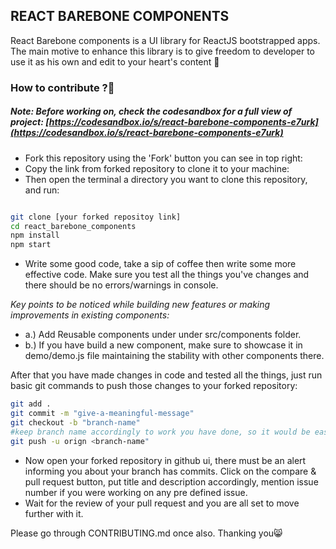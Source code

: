 ## REACT BAREBONE COMPONENTS
React Barebone components is a UI library for ReactJS bootstrapped apps.
The main motive to enhance this library is to give freedom to developer to use it as his own and edit to your heart's content 💖

### How to contribute ?🤔
##### Note: Before working on, check the codesandbox for a full view of project: [https://codesandbox.io/s/react-barebone-components-e7urk](https://codesandbox.io/s/react-barebone-components-e7urk)

- Fork this repository using the 'Fork' button you can see in top right:</li>
- Copy the link from forked repository to clone it to your machine:</li>
- Then open the terminal a directory you want to clone this repository, and run:


```bash

git clone [your forked repositoy link]
cd react_barebone_components
npm install
npm start

```

- Write some good code, take a sip of coffee then write some more effective code. Make sure you test all the things you've changes and there should be no errors/warnings in console.

*Key points to be noticed while building new features or making improvements in existing components:*
 - a.) Add Reusable components under under src/components folder.
 - b.) If you have build a new component, make sure to showcase it in demo/demo.js file maintaining the stability with other components there.

After that you have made changes in code and tested all the things, just run basic git commands to push those changes to your forked repository:

```bash
git add .
git commit -m "give-a-meaningful-message"
git checkout -b "branch-name" 
#keep branch name accordingly to work you have done, so it would be easier to manage pull requests
git push -u orign <branch-name"
```

- Now open your forked repository in github ui, there must be an alert informing you about your branch has commits. Click on the compare & pull request button, put  title and description accordingly, mention issue number if you were working on any pre defined issue.
-  Wait for the review of your pull request and you are all set to move further with it.

Please go through CONTRIBUTING.md once also. Thanking you😸
